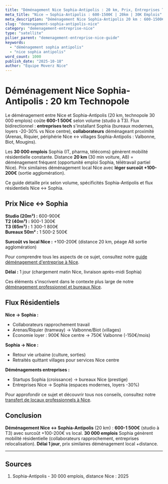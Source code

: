 ```yaml
---
title: "Déménagement Nice Sophia-Antipolis : 20 km, Prix, Entreprises Tech"
meta_title: "Nice → Sophia-Antipolis : 600-1500€ | 20km | 30K Emplois"
meta_description: "Déménagement Nice Sophia-Antipolis 20 km : 600-1500€ selon volume. Technopole 30 000 emplois, entreprises tech. Arenas ↔ Sophia fréquent. Guide."
slug: "demenagement-sophia-antipolis-nice"
category: "demenagement-entreprise-nice"
type: "satellite"
pilier_parent: "demenagement-entreprise-nice-guide"
keywords:
  - "déménagement sophia antipolis"
  - "nice sophia antipolis"
word_count: 1000
publish_date: "2025-10-18"
author: "Équipe Moverz Nice"
---
```


# Déménagement Nice Sophia-Antipolis : 20 km Technopole

Le déménagement entre Nice et Sophia-Antipolis (20 km, technopole 30 000 emplois) coûte **600-1 500€** selon volume (studio à T3). Flux bidirectionnel : **entreprises tech** s'installant Sophia (bureaux modernes, loyers -20-30% vs Nice centre), **collaborateurs** déménageant proximité (Arenas, Riquier, périphérie Nice ↔ villages Sophia-Antipolis : Valbonne, Biot, Mougins).

Les **30 000 emplois** Sophia (IT, pharma, télécoms) génèrent mobilité résidentielle constante. Distance **20 km** (30 min voiture, A8) = déménagement fréquent (opportunité emploi Sophia, télétravail partiel Nice). Prix similaires déménagement local Nice avec **léger surcoût +100-200€** (sortie agglomération).

Ce guide détaille prix selon volume, spécificités Sophia-Antipolis et flux résidentiels Nice ↔ Sophia.

## Prix Nice ↔ Sophia

**Studio (20m³) :** 600-900€  
**T2 (40m³) :** 900-1 300€  
**T3 (65m³) :** 1 300-1 800€  
**Bureaux 50m² :** 1 500-2 500€

**Surcoût vs local Nice :** +100-200€ (distance 20 km, péage A8 sortie agglomération)

Pour comprendre tous les aspects de ce sujet, consultez notre [guide déménagement d'entreprise à Nice](/blog/demenagement-entreprise/demenagement-entreprise-nice-guide).


**Délai :** 1 jour (chargement matin Nice, livraison après-midi Sophia)


Ces éléments s'inscrivent dans le contexte plus large de notre [déménagement professionnel et bureaux Nice](/blog/demenagement-entreprise/demenagement-entreprise-nice-guide).

## Flux Résidentiels

**Nice → Sophia :**
- Collaborateurs rapprochement travail
- Arenas/Riquier (tramway) → Valbonne/Biot (villages)
- Économie loyer : 900€ Nice centre → 750€ Valbonne (-150€/mois)

**Sophia → Nice :**
- Retour vie urbaine (culture, sorties)
- Retraités quittant villages pour services Nice centre

**Déménagements entreprises :**
- Startups Sophia (croissance) → bureaux Nice (prestige)
- Entreprises Nice → Sophia (espaces modernes, loyers -30%)


Pour approfondir ce sujet et découvrir tous nos conseils, consultez notre [transfert de locaux professionnels à Nice](/blog/demenagement-entreprise/demenagement-entreprise-nice-guide).

## Conclusion

**Déménagement Nice ↔ Sophia-Antipolis** (20 km) : **600-1 500€** (studio à T3) avec surcoût +100-200€ vs local. **30 000 emplois** Sophia génèrent mobilité résidentielle (collaborateurs rapprochement, entreprises relocalisation). **Délai 1 jour**, prix similaires déménagement local +distance.

---

## Sources

1. Sophia-Antipolis - 30 000 emplois, distance Nice : 2025


